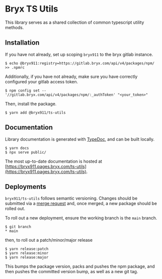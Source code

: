 # Bryx TS Utils
This library serves as a shared collection of common typescript utility methods.

## Installation
If you have not already, set up scoping `bryx911` to the bryx gitlab instance.

```
$ echo @bryx911:registry=https://gitlab.bryx.com/api/v4/packages/npm/ >> .npmrc
```

Additionally, if you have not already, make sure you have correctly configured your gitlab access token.

```
$ npm config set -- '//gitlab.bryx.com/api/v4/packages/npm/:_authToken' "<your_token>"
```

Then, install the package.
```
$ yarn add @bryx911/ts-utils
```

## Documentation

Library documentation is generated with [TypeDoc](https://github.com/TypeStrong/TypeDoc), and can be built locally.

```
$ yarn docs
$ npx serve public/
```

The most up-to-date documentation is hosted at [https://bryx911.pages.bryx.com/ts-utils](https://bryx911.pages.bryx.com/ts-utils).

## Deployments

`bryx911/ts-utils` follows semantic versioning. Changes should be submitted via a [merge request](https://gitlab.bryx.com/bryx911/ts-utils/-/merge_requests/new) and, once merged, a new package should be rolled out.

To roll out a new deployment, ensure the working branch is the `main` branch.

```
$ git branch
* main
```

then, to roll out a patch/minor/major release

```
$ yarn release:patch
$ yarn release:minor
$ yarn release:major
```

This bumps the package version, packs and pushes the npm package, and then pushes the committed version bump, as well as a new git tag.